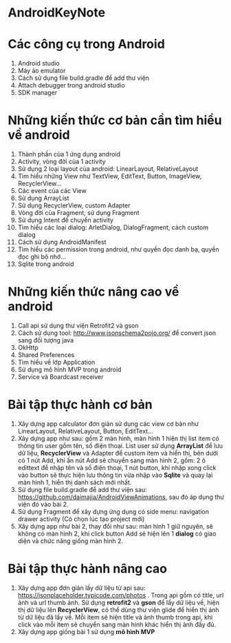 # AndroidKeyNote

<!-- TITLE: Android Key Note -->
<!-- SUBTITLE: A quick summary of Android Key Note -->

# Các công cụ trong Android
1. Android studio
2. Máy ảo emulator
3. Cách sử dụng file build.gradle để add thư viện
4. Attach debugger trong android studio
5. SDK manager

# Những kiến thức cơ bản cần tìm hiểu về android
1. Thành phần của 1 ứng dụng android
2. Activity, vòng đời của 1 activity
3. Sử dụng 2 loại layout của android: LinearLayout, RelativeLayout
4. Tìm hiểu những View như TextView, EditText, Button, ImageView, RecyclerView...
5. Các event của các View
6. Sử dụng ArrayList
7. Sử dụng RecyclerView, custom Adapter
8. Vòng đời của Fragment, sử dụng Fragment
9. Sử dụng Intent để chuyển activity
10. Tìm hiểu các loại dialog: ArletDialog, DialogFragment, cách custom dialog
11. Cách sử dụng AndroidManifest
12. Tìm hiểu các permission trong android, như quyền đọc danh bạ, quyền đọc ghi bộ nhớ...
13. Sqlite trong android

# Những kiến thức nâng cao về android
1. Call api sử dụng thư viện Retrofit2 và gson
2. Cách sử dụng tool: http://www.jsonschema2pojo.org/ để convert json sang đối tượng java
3. OkHttp
4. Shared Preferences
5. Tìm hiểu về lớp Application
7. Sử dụng mô hình MVP trong android
8. Service và Boardcast receiver


# Bài tập thực hành cơ bản
1. Xây dựng app calculator đơn giản sử dụng các view cơ bản như LinearLayout, RelativeLayout, Button, EditText...
2. Xây dựng app như sau: gồm 2 màn hình, màn hình 1 hiện thị list item có thông tin user gồm tên, số điện thoại. List user sử dụng **ArrayList** để lưu dữ liệu,  **RecyclerView** và Adapter để custom item và hiển thị, bên dưới có 1 nút Add, khi ấn nút Add sẽ chuyển sang màn hình 2, gồm: 2 ô edittext để nhập tên và số điện thoại, 1 nút button, khi nhập xong click vào button sẽ thực hiện lưu thông tin vừa nhập vào **Sqlite** và quay lại màn hình 1, hiển thị danh sách mới nhất.
3. Sử dụng file build.gradle để add thư viện sau: https://github.com/daimajia/AndroidViewAnimations, sau đó áp dụng thư viện đó vào bài 2.
4. Sử dụng Fragment để xây dựng ứng dụng có side menu: navigation drawer activity (Có chọn lúc tạo project mới)
5. Xây dựng app như bài 2, thay đổi như sau: màn hình 1 giữ nguyên, sẽ không có màn hình 2, khi click button Add sẽ hiện lên 1 **dialog** có giao diện và chức năng giống màn hình 2.


# Bài tập thực hành nâng cao
1. Xây dựng app đơn giản lấy dữ liệu từ api sau: https://jsonplaceholder.typicode.com/photos . Trong api gồm có title, url ảnh và url thumb ảnh. Sử dụng **retrofit2** và **gson** để lấy dữ liệu về, hiện thị dữ liệu lên **RecyclerView**, có thể dùng thư viện glide để hiển thị ảnh từ dữ liệu đã lấy về. Mỗi item sẽ hiện title và ảnh thumb trong api, khi click vào mỗi item sẽ chuyển sang màn hình khác hiển thị ảnh đầy đủ.
2. Xây dựng app giống bài 1 sử dụng **mô hình MVP**